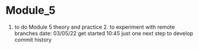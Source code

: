 # Module_5
1. to do Module 5 theory and practice 2. to experiment with remote branches
date: 03/05/22 get started 10:45
just one next step to develop commit history

